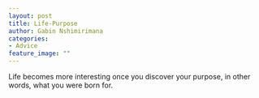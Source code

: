 ```yaml
---
layout: post
title: Life-Purpose
author: Gabin Nshimirimana
categories:
- Advice
feature_image: ""
---
```

Life becomes more interesting once you discover your purpose, in other words, what you were born for.
